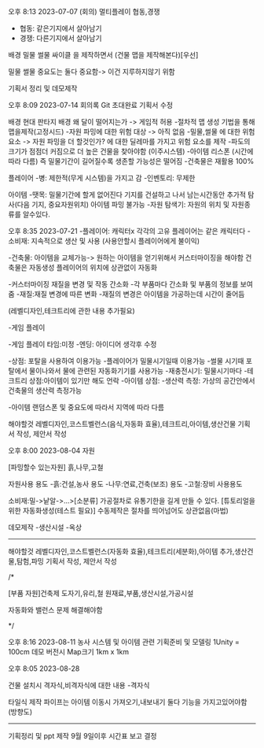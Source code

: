 오후 8:13 2023-07-07 (회의)
멀티플레이
협동,경쟁 
- 협동: 같은기지에서 살아남기
- 경쟁: 다른기지에서 살아남기


배경
밀물 썰물 싸이클 을 제작하면서 (건물 맵을 제작해본다)[우선]

밀물 썰물 중요도는 둘다 중요함-> 이건 지루하지않기 위함

기획서 정리 및 데모제작

오후 8:09 2023-07-14 회의록
Git 초대완료
기획서 수정

배경
현대 판타지 배경
왜 달이 떨어지는가 -> 게임적 허용
-절차적 맵 생성 기법을 통해 맵을제작(고정시드)
-자원 파밍에 대한 위험 대상 -> 아직 없음
-밀물,썰물 에 대한 위험요소 -> 자원 파밍을 더 할것인가? 에 대한 딜레마를 가지고 위험 요소를 제작
-파도의 크기가 점점더 커짐으로 더 높은 건물을 찾아야함 (이주시스템)
-아이템 리스폰 (시간에 따라 다름)
즉 밀물기간이 길어질수록 생존할 가능성은 떨어짐
-건축물은 재활용 100%

플레이어
-병: 제한적(무게 시스템)을 가지고 감
-인벤토리: 무제한

아이템
-땟목: 밀물기간에 할게 없어진다  기지를 건설하고 나서 남는시간동안 추가적 탐사(다음 기지, 중요자원위치) 아이템 파밍 불가능
-자원 탐색기: 자원의 위치 및 자원종류를 알수있다.

오후 8:35 2023-07-21
-플레이어: 캐릭터x 각각의 고유 플레이어는 같은 캐릭터다
 -소비재: 지속적으로 생산 및 사용 (사용안할시 플레이어에게 불이익)

-건축물: 아이템을 교체가능-> 원하는 아이템을 얻기위해서 커스터마이징을 해야함
건축물은 자동생성
플레이어의 위치에 상관없이 자동화

-커스터마이징 재질을 변경 및 작동 간소화
 -각 부품마다 간소화 및 부품의 정보를 보여줌
-재질:재질 변경에 따른 변화
 -재질의 변경은 아이템을 가공하는데 시간이 줄어듬

(레벨디자인,테크트리에 관한 내용 추가필요)

-게임 플레이

-게임 플레이 타임:미정
-엔딩: 아이디어 생각후 수정

-상점: 포탈을 사용하여 이용가능
 -플레이어가 밀물시기일때 이용가능
 -썰물 시기때 포탈에서 물이나와서 물에 관련된 자동화기기를 사용가능
 -재충전시기: 밀물시기마다
 -테크트리 상점:아이템이 있기만 해도 언락
 -아이템 상점:
 -생산력 측정: 가상의 공간안에서 건축물의 생산력 측정가능
 
-아이템
 랜덤스폰 및 중요도에 따라서 지역에 따라 다름


 해야할것
 레벨디자인,코스트벨런스(음식,자동화 효율),테크트리,아이템,생산건물
 기획서 작성, 제안서 작성

오후 8:00 2023-08-04
자원

[파밍할수 있는자원]
흙,나무,고철

자원사용 용도
-흙:건설,농사 용도
-나무:연료,건축(보조) 용도
-고철:장비 사용용도

소비재:밀->낱알->...>[소분류] 
가공절차로 유통기한을 길게 만들 수 있다. [튜토리얼을 위한 자동화생성(테스트 필요)]
수동제작은 절차를 띄어넘어도 상관없음(마법)


데모제작
-생산시설
-옥상

-------------------------------------------------------------------
 해야할것
 레벨디자인,코스트벨런스(자동화 효율),테크트리(세분화),아이템 추가,생산건물,탐험,파밍
 기획서 작성, 제안서 작성

/*

[부품 자원]건축제
도자기,유리,철
원재료,부품,생산시설,가공시설

자동화와 밸런스 문제 해결해야함


*/

오후 8:16 2023-08-11
농사 시스템 및 아이템 관련 기획준비 및 모델링
1Unity = 100cm
데모 버전시 Map크기 1km x 1km



오후 8:05 2023-08-28

건물 설치시 격자식,비격자식에 대한 내용
-격자식

타일식 제작
파이프는 아이템 이동시 가져오기,내보내기 둘다 기능을 가지고있어야함(방향도)

----------------------------------------------

기획정리 및 ppt 제작 9월 9일이후 시간표 보고 결정
